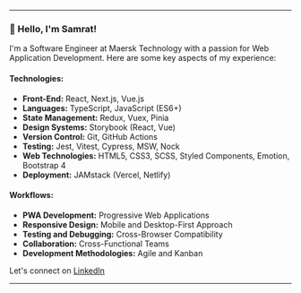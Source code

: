 
---

### 👋 Hello, I'm Samrat!

I'm a Software Engineer at Maersk Technology with a passion for Web Application Development. Here are some key aspects of my experience:

#### Technologies:
- **Front-End:** React, Next.js, Vue.js
- **Languages:** TypeScript, JavaScript (ES6+)
- **State Management:** Redux, Vuex, Pinia
- **Design Systems:** Storybook (React, Vue)
- **Version Control:** Git, GitHub Actions
- **Testing:** Jest, Vitest, Cypress, MSW, Nock
- **Web Technologies:** HTML5, CSS3, SCSS, Styled Components, Emotion, Bootstrap 4
- **Deployment:** JAMstack (Vercel, Netlify)

#### Workflows:
- **PWA Development:** Progressive Web Applications
- **Responsive Design:** Mobile and Desktop-First Approach
- **Testing and Debugging:** Cross-Browser Compatibility
- **Collaboration:** Cross-Functional Teams
- **Development Methodologies:** Agile and Kanban

Let's connect on [LinkedIn](https://www.linkedin.com/in/samratat/)

---
